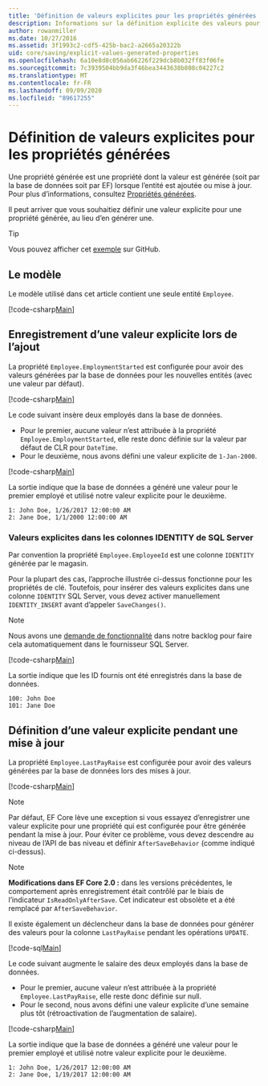 ```yaml
---
title: 'Définition de valeurs explicites pour les propriétés générées : EF Core'
description: Informations sur la définition explicite des valeurs pour les propriétés configurées comme générées avec Entity Framework Core
author: rowanmiller
ms.date: 10/27/2016
ms.assetid: 3f1993c2-cdf5-425b-bac2-a2665a20322b
uid: core/saving/explicit-values-generated-properties
ms.openlocfilehash: 6a10e8d8c056ab66226f229dcb8b032ff83f06fe
ms.sourcegitcommit: 7c3939504bb9da3f46bea3443638b808c04227c2
ms.translationtype: MT
ms.contentlocale: fr-FR
ms.lasthandoff: 09/09/2020
ms.locfileid: "89617255"
---
```

# <a name="setting-explicit-values-for-generated-properties"></a>Définition de valeurs explicites pour les propriétés générées

Une propriété générée est une propriété dont la valeur est générée (soit par la base de données soit par EF) lorsque l’entité est ajoutée ou mise à jour. Pour plus d’informations, consultez [Propriétés générées](xref:core/modeling/generated-properties).

Il peut arriver que vous souhaitiez définir une valeur explicite pour une propriété générée, au lieu d’en générer une.

> [!TIP]  
> Vous pouvez afficher cet [exemple](https://github.com/dotnet/EntityFramework.Docs/tree/master/samples/core/Saving/ExplicitValuesGenerateProperties/) sur GitHub.

## <a name="the-model"></a>Le modèle

Le modèle utilisé dans cet article contient une seule entité `Employee`.

[!code-csharp[Main](../../../samples/core/Saving/ExplicitValuesGenerateProperties/Employee.cs#Sample)]

## <a name="saving-an-explicit-value-during-add"></a>Enregistrement d’une valeur explicite lors de l’ajout

La propriété `Employee.EmploymentStarted` est configurée pour avoir des valeurs générées par la base de données pour les nouvelles entités (avec une valeur par défaut).

[!code-csharp[Main](../../../samples/core/Saving/ExplicitValuesGenerateProperties/EmployeeContext.cs#EmploymentStarted)]

Le code suivant insère deux employés dans la base de données.

* Pour le premier, aucune valeur n’est attribuée à la propriété `Employee.EmploymentStarted`, elle reste donc définie sur la valeur par défaut de CLR pour `DateTime`.
* Pour le deuxième, nous avons défini une valeur explicite de `1-Jan-2000`.

[!code-csharp[Main](../../../samples/core/Saving/ExplicitValuesGenerateProperties/Sample.cs#EmploymentStarted)]

La sortie indique que la base de données a généré une valeur pour le premier employé et utilisé notre valeur explicite pour le deuxième.

``` Console
1: John Doe, 1/26/2017 12:00:00 AM
2: Jane Doe, 1/1/2000 12:00:00 AM
```

### <a name="explicit-values-into-sql-server-identity-columns"></a>Valeurs explicites dans les colonnes IDENTITY de SQL Server

Par convention la propriété `Employee.EmployeeId` est une colonne `IDENTITY` générée par le magasin.

Pour la plupart des cas, l’approche illustrée ci-dessus fonctionne pour les propriétés de clé. Toutefois, pour insérer des valeurs explicites dans une colonne `IDENTITY` SQL Server, vous devez activer manuellement `IDENTITY_INSERT` avant d’appeler `SaveChanges()`.

> [!NOTE]  
> Nous avons une [demande de fonctionnalité](https://github.com/aspnet/EntityFramework/issues/703) dans notre backlog pour faire cela automatiquement dans le fournisseur SQL Server.

[!code-csharp[Main](../../../samples/core/Saving/ExplicitValuesGenerateProperties/Sample.cs#EmployeeId)]

La sortie indique que les ID fournis ont été enregistrés dans la base de données.

``` Console
100: John Doe
101: Jane Doe
```

## <a name="setting-an-explicit-value-during-update"></a>Définition d’une valeur explicite pendant une mise à jour

La propriété `Employee.LastPayRaise` est configurée pour avoir des valeurs générées par la base de données lors des mises à jour.

[!code-csharp[Main](../../../samples/core/Saving/ExplicitValuesGenerateProperties/EmployeeContext.cs#LastPayRaise)]

> [!NOTE]  
> Par défaut, EF Core lève une exception si vous essayez d’enregistrer une valeur explicite pour une propriété qui est configurée pour être générée pendant la mise à jour. Pour éviter ce problème, vous devez descendre au niveau de l’API de bas niveau et définir `AfterSaveBehavior` (comme indiqué ci-dessus).

> [!NOTE]  
> **Modifications dans EF Core 2.0 :** dans les versions précédentes, le comportement après enregistrement était contrôlé par le biais de l’indicateur `IsReadOnlyAfterSave`. Cet indicateur est obsolète et a été remplacé par `AfterSaveBehavior`.

Il existe également un déclencheur dans la base de données pour générer des valeurs pour la colonne `LastPayRaise` pendant les opérations `UPDATE`.

[!code-sql[Main](../../../samples/core/Saving/ExplicitValuesGenerateProperties/employee_UPDATE.sql)]

Le code suivant augmente le salaire des deux employés dans la base de données.

* Pour le premier, aucune valeur n’est attribuée à la propriété `Employee.LastPayRaise`, elle reste donc définie sur null.
* Pour le second, nous avons défini une valeur explicite d’une semaine plus tôt (rétroactivation de l’augmentation de salaire).

[!code-csharp[Main](../../../samples/core/Saving/ExplicitValuesGenerateProperties/Sample.cs#LastPayRaise)]

La sortie indique que la base de données a généré une valeur pour le premier employé et utilisé notre valeur explicite pour le deuxième.

``` Console
1: John Doe, 1/26/2017 12:00:00 AM
2: Jane Doe, 1/19/2017 12:00:00 AM
```

